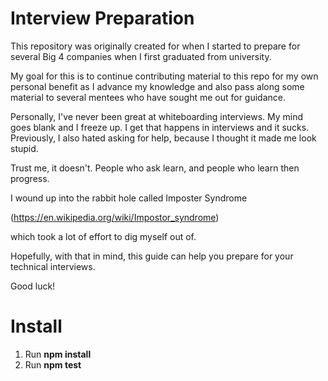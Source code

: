 # Interview Preparation

This repository was originally created for when I started to prepare for several Big 4 companies when I first graduated from university.

My goal for this is to continue contributing material to this repo for my own personal benefit as I advance my knowledge and also pass along some material to several mentees who have sought me out for guidance.

Personally, I've never been great at whiteboarding interviews. My mind goes blank and I freeze up. I get that happens in interviews and it sucks. Previously, I also hated asking for help, because I thought it made me look stupid.

Trust me, it doesn't. People who ask learn, and people who learn then progress.

I wound up into the rabbit hole called Imposter Syndrome

(https://en.wikipedia.org/wiki/Impostor_syndrome)

which took a lot of effort to dig myself out of.

Hopefully, with that in mind, this guide can help you prepare for your technical interviews.

Good luck!

# Install
1. Run __npm install__
2. Run __npm test__